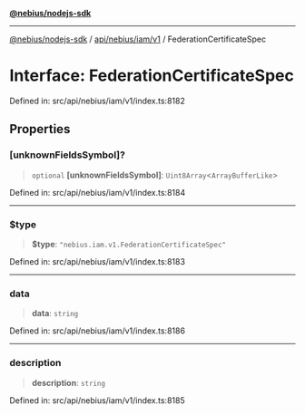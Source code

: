 [**@nebius/nodejs-sdk**](../../../../../README.md)

---

[@nebius/nodejs-sdk](../../../../../README.md) / [api/nebius/iam/v1](../README.md) / FederationCertificateSpec

# Interface: FederationCertificateSpec

Defined in: src/api/nebius/iam/v1/index.ts:8182

## Properties

### \[unknownFieldsSymbol\]?

> `optional` **\[unknownFieldsSymbol\]**: `Uint8Array`\<`ArrayBufferLike`\>

Defined in: src/api/nebius/iam/v1/index.ts:8184

---

### $type

> **$type**: `"nebius.iam.v1.FederationCertificateSpec"`

Defined in: src/api/nebius/iam/v1/index.ts:8183

---

### data

> **data**: `string`

Defined in: src/api/nebius/iam/v1/index.ts:8186

---

### description

> **description**: `string`

Defined in: src/api/nebius/iam/v1/index.ts:8185
